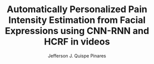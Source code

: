 ---
paperId: 37
author: Jefferson J. Quispe Pinares
publicationauthor: Quispe Pinares, J. J.
title: Automatically Personalized Pain Intensity Estimation from Facial Expressions using CNN-RNN and HCRF in videos
pdf: Poster_Quispe_Jefferson.pdf
poster: --
alt: --
type: Poster
topic: Computer Vision
link: https://research.latinxinai.org/papers/neurips/2019/pdf/Poster_Lazo_Cristian.pdf
conference: neurips
year: 2019
tags: neurips-2019
location: Vancouver, Canada
---